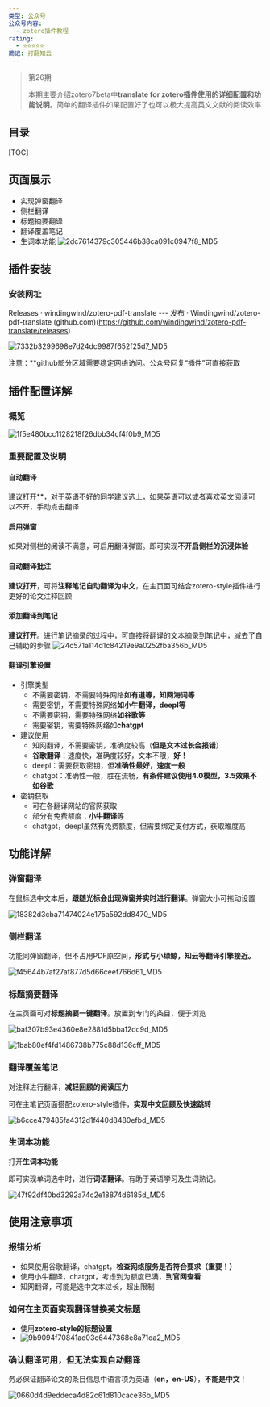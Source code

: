 ```yaml
---
类型: 公众号
公众号内容:
  - zotero插件教程
rating:
  - ⭐⭐⭐⭐⭐
简记: 打翻知云
---
```


>第26期
>
>本期主要介绍zotero7beta中**translate for zotero插件使用的详细配置和功能说明**。简单的翻译插件如果配置好了也可以极大提高英文文献的阅读效率

## 目录

[TOC]

## 页面展示

- 实现弹窗翻译
- 侧栏翻译
- 标题摘要翻译
- 翻译覆盖笔记
- 生词本功能
![2dc7614379c305446b38ca091c0947f8_MD5](https://pic-go-42.oss-cn-guangzhou.aliyuncs.com/img/2dc7614379c305446b38ca091c0947f8_MD5.png)

## 插件安装

### 安装网址

Releases · windingwind/zotero-pdf-translate --- 发布 · Windingwind/zotero-pdf-translate (github.com)(https://github.com/windingwind/zotero-pdf-translate/releases)

![7332b3299698e7d24dc9987f652f25d7_MD5](https://pic-go-42.oss-cn-guangzhou.aliyuncs.com/img/7332b3299698e7d24dc9987f652f25d7_MD5.png)

注意：**github部分区域需要稳定网络访问。公众号回复“插件”可直接获取

## 插件配置详解

### 概览

![1f5e480bcc1128218f26dbb34cf4f0b9_MD5](https://pic-go-42.oss-cn-guangzhou.aliyuncs.com/img/1f5e480bcc1128218f26dbb34cf4f0b9_MD5.png)

### 重要配置及说明

#### 自动翻译

建议打开**，对于英语不好的同学建议选上，如果英语可以或者喜欢英文阅读可以不开，手动点击翻译

#### 启用弹窗

如果对侧栏的阅读不满意，可启用翻译弹窗。即可实现**不开启侧栏的沉浸体验**

#### 自动翻译批注

**建议打开**，可将**注释笔记自动翻译为中文**，在主页面可结合zotero-style插件进行更好的论文注释回顾

#### 添加翻译到笔记

**建议打开**。进行笔记摘录的过程中，可直接将翻译的文本摘录到笔记中，减去了自己辅助的步骤
![24c571a114d1c84219e9a0252fba356b_MD5](https://pic-go-42.oss-cn-guangzhou.aliyuncs.com/img/24c571a114d1c84219e9a0252fba356b_MD5.gif)

#### 翻译引擎设置

- 引擎类型
	- 不需要密钥，不需要特殊网络**如有道等，知网海词等**
	- 需要密钥，不需要特殊网络**如小牛翻译，deepl等**
	- 不需要密钥，需要特殊网络**如谷歌等**
	- 需要密钥，需要特殊网络如**chatgpt**
- 建议使用
	- 知网翻译，不需要密钥，准确度较高（**但是文本过长会报错**）
	- **谷歌翻译**：速度快，准确度较好，文本不限，**好！**
	- deepl：需要获取密钥，但**准确性最好，速度一般**
	- chatgpt：准确性一般，胜在流畅，**有条件建议使用4.0模型，3.5效果不如谷歌**
- 密钥获取
	- 可在各翻译网站的官网获取
	- 部分有免费额度：**小牛翻译**等
	- chatgpt，deepl虽然有免费额度，但需要绑定支付方式，获取难度高

## 功能详解

### 弹窗翻译

在鼠标选中文本后，**跟随光标会出现弹窗并实时进行翻译**。弹窗大小可拖动设置

![18382d3cba71474024e175a592dd8470_MD5](https://pic-go-42.oss-cn-guangzhou.aliyuncs.com/img/18382d3cba71474024e175a592dd8470_MD5.png)

### 侧栏翻译

功能同弹窗翻译，但不占用PDF原空间，**形式与小绿鲸，知云等翻译引擎接近。**

![f45644b7af27af877d5d66ceef766d61_MD5](https://pic-go-42.oss-cn-guangzhou.aliyuncs.com/img/f45644b7af27af877d5d66ceef766d61_MD5.png)

### 标题摘要翻译

在主页面可对**标题摘要一键翻译**。放置到专门的条目，便于浏览

![baf307b93e4360e8e2881d5bba12dc9d_MD5](https://pic-go-42.oss-cn-guangzhou.aliyuncs.com/img/baf307b93e4360e8e2881d5bba12dc9d_MD5.gif)

![1bab80ef4fd1486738b775c88d136cff_MD5](https://pic-go-42.oss-cn-guangzhou.aliyuncs.com/img/1bab80ef4fd1486738b775c88d136cff_MD5.png)

### 翻译覆盖笔记

对注释进行翻译，**减轻回顾的阅读压力**

可在主笔记页面搭配zotero-style插件，**实现中文回顾及快速跳转**

![b6cce479485fa4312d1f440d8480efbd_MD5](https://pic-go-42.oss-cn-guangzhou.aliyuncs.com/img/b6cce479485fa4312d1f440d8480efbd_MD5.png)

### 生词本功能

打开**生词本功能**

即可实现单词选中时，进行**词语翻译**。有助于英语学习及生词熟记。

![47f92df40bd3292a74c2e18874d6185d_MD5](https://pic-go-42.oss-cn-guangzhou.aliyuncs.com/img/47f92df40bd3292a74c2e18874d6185d_MD5.png)

## 使用注意事项

### 报错分析

- 如果使用谷歌翻译，chatgpt，**检查网络服务是否符合要求（重要！）**
- 使用小牛翻译，chatgpt，考虑到为额度已满，**到官网查看**
- 知网翻译，可能是选中文本过长，超出限制

### 如何在主页面实现翻译替换英文标题

- 使用**zotero-style的标题设置**
- ![9b9094f70841ad03c6447368e8a71da2_MD5](https://pic-go-42.oss-cn-guangzhou.aliyuncs.com/img/9b9094f70841ad03c6447368e8a71da2_MD5.gif)

### 确认翻译可用，但无法实现自动翻译

务必保证翻译论文的条目信息中语言项为英语（**en，en-US**），**不能是中文**！

![0660d4d9eddeca4d82c61d810cace36b_MD5](https://pic-go-42.oss-cn-guangzhou.aliyuncs.com/img/0660d4d9eddeca4d82c61d810cace36b_MD5.png)